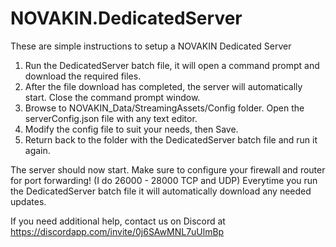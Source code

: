 # NOVAKIN.DedicatedServer

These are simple instructions to setup a NOVAKIN Dedicated Server

1) Run the DedicatedServer batch file, it will open a command prompt and download the required files.
2) After the file download has completed, the server will automatically start. Close the command prompt window.
3) Browse to NOVAKIN_Data/StreamingAssets/Config folder. Open the serverConfig.json file with any text editor.
4) Modify the config file to suit your needs, then Save.
5) Return back to the folder with the DedicatedServer batch file and run it again.

The server should now start. Make sure to configure your firewall and router for port forwarding! (I do 26000 - 28000 TCP and UDP)
Everytime you run the DedicatedServer batch file it will automatically download any needed updates.

If you need additional help, contact us on Discord at https://discordapp.com/invite/0j6SAwMNL7uUlmBp
